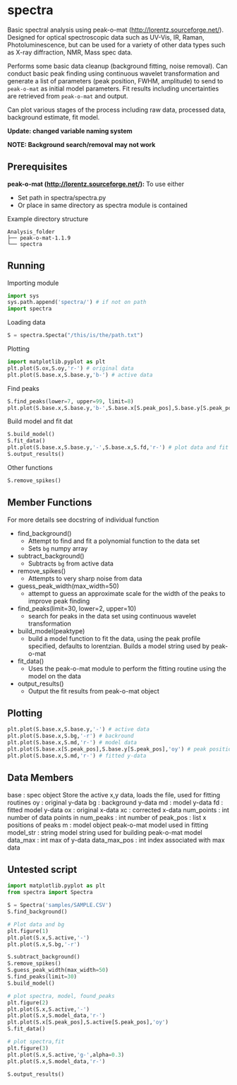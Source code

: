 spectra
=======

Basic spectral analysis using peak-o-mat (http://lorentz.sourceforge.net/). Designed for optical spectroscopic data such as UV-Vis, IR, Raman, Photoluminescence, but can be used for a variety of other data types such as X-ray diffraction, NMR, Mass spec data.

Performs some basic data cleanup (background fitting, noise removal). Can conduct basic peak finding using continuous wavelet transformation and generate a list of parameters (peak position, FWHM, amplitude) to send to `peak-o-mat` as initial model parameters. Fit results including uncertainties are retrieved from `peak-o-mat` and output. 

Can plot various stages of the process including raw data, processed data, background estimate, fit model. 

**Update: changed variable naming system**

**NOTE: Background search/removal may not work**

Prerequisites
-------------

**peak-o-mat (http://lorentz.sourceforge.net/):** To use either

- Set path in spectra/spectra.py
- Or place in same directory as spectra module is contained

Example directory structure
	
```
Analysis_folder
├── peak-o-mat-1.1.9
└── spectra
```
	
Running
-------

Importing module
	
```python
import sys
sys.path.append('spectra/') # if not on path
import spectra
```
	
Loading data
	
```python
S = spectra.Specta("/this/is/the/path.txt")
```
	
Plotting
	
```python
import matplotlib.pyplot as plt
plt.plot(S.ox,S.oy,'r-') # original data
plt.plot(S.base.x,S.base.y,'b-') # active data
```
	
Find peaks

```python
S.find_peaks(lower=7, upper=99, limit=8)
plt.plot(S.base.x,S.base.y,'b-',S.base.x[S.peak_pos],S.base.y[S.peak_pos],'oy')
```

Build model and fit dat

```python
S.build_model()
S.fit_data()
plt.plot(S.base.x,S.base.y,'-',S.base.x,S.fd,'r-') # plot data and fit
S.output_results() 
```
	
Other functions

```python
S.remove_spikes()
```
        
Member Functions
----------------
For more details see docstring of individual function

- find_background()
	+ Attempt to find and fit a polynomial function to the data set
	+ Sets `bg` numpy array
- subtract_background()
	+ Subtracts `bg` from active data
- remove_spikes()
	+ Attempts to very sharp noise from data
- guess_peak_width(max_width=50)
	+ attempt to guess an approximate scale for the width of the peaks to improve peak finding
- find_peaks(limit=30, lower=2, upper=10)
	+ search for peaks in the data set using continuous wavelet transformation 
- build_model(peaktype)
	+ build a model function to fit the data, using the peak profile specified, defaults to lorentzian. Builds a model string used by peak-o-mat
- fit_data()
	+ Uses the peak-o-mat module to perform the fitting routine using the model on the data
- output_results()
	+ Output the fit results from peak-o-mat object
        

Plotting
--------

```python
plt.plot(S.base.x,S.base.y,'-') # active data
plt.plot(S.base.x,S.bg,'-r') # backround
plt.plot(S.base.x,S.md,'r-') # model data
plt.plot(S.base.x[S.peak_pos],S.base.y[S.peak_pos],'oy') # peak positions
plt.plot(S.base.x,S.md,'r-') # fitted y-data
```
        
    
Data Members
------------

base : spec object
    Store the active x,y data, loads the file, 
    used for fitting routines
oy : original y-data
bg : background y-data 
md : model y-data
fd : fitted model y-data
ox : original x-data
xc : corrected x-data
num_points : int
    number of data points in 
num_peaks : int
    number of 
peak_pos : list
    x positions of peaks
m : model object
    peak-o-mat model used in fitting
model_str : string
    model string used for building peak-o-mat model
data_max : int
    max of y-data
data_max_pos : int
    index associated with max data

Untested script
---------------

```python
import matplotlib.pyplot as plt
from spectra import Spectra

S = Spectra('samples/SAMPLE.CSV')
S.find_background()

# Plot data and bg
plt.figure(1)
plt.plot(S.x,S.active,'-')
plt.plot(S.x,S.bg,'-r')

S.subtract_background()
S.remove_spikes()
S.guess_peak_width(max_width=50)
S.find_peaks(limit=30)
S.build_model()

# plot spectra, model, found_peaks
plt.figure(2)
plt.plot(S.x,S.active,'-')
plt.plot(S.x,S.model_data,'r-')
plt.plot(S.x[S.peak_pos],S.active[S.peak_pos],'oy')
S.fit_data()

# plot spectra,fit
plt.figure(3)
plt.plot(S.x,S.active,'g-',alpha=0.3)
plt.plot(S.x,S.model_data,'r-')

S.output_results()
```
